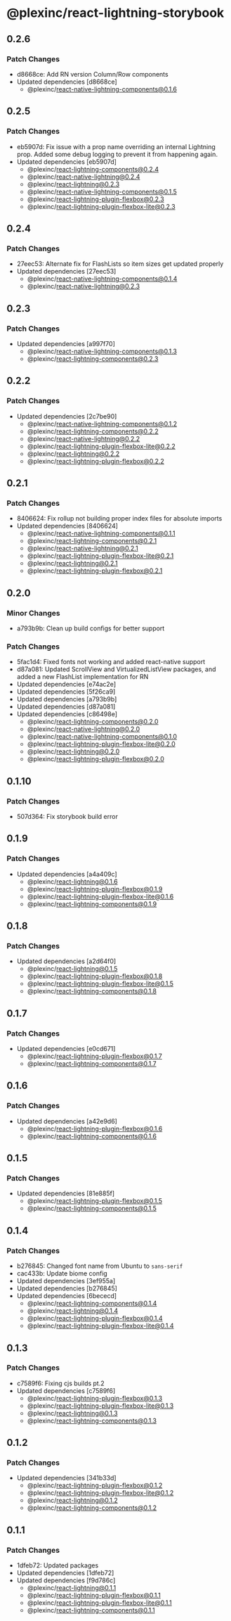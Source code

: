 # @plexinc/react-lightning-storybook

## 0.2.6

### Patch Changes

- d8668ce: Add RN version Column/Row components
- Updated dependencies [d8668ce]
  - @plexinc/react-native-lightning-components@0.1.6

## 0.2.5

### Patch Changes

- eb5907d: Fix issue with a prop name overriding an internal Lightning prop.
  Added some debug logging to prevent it from happening again.
- Updated dependencies [eb5907d]
  - @plexinc/react-lightning-components@0.2.4
  - @plexinc/react-native-lightning@0.2.4
  - @plexinc/react-lightning@0.2.3
  - @plexinc/react-native-lightning-components@0.1.5
  - @plexinc/react-lightning-plugin-flexbox@0.2.3
  - @plexinc/react-lightning-plugin-flexbox-lite@0.2.3

## 0.2.4

### Patch Changes

- 27eec53: Alternate fix for FlashLists so item sizes get updated properly
- Updated dependencies [27eec53]
  - @plexinc/react-native-lightning-components@0.1.4
  - @plexinc/react-native-lightning@0.2.3

## 0.2.3

### Patch Changes

- Updated dependencies [a997f70]
  - @plexinc/react-native-lightning-components@0.1.3
  - @plexinc/react-lightning-components@0.2.3

## 0.2.2

### Patch Changes

- Updated dependencies [2c7be90]
  - @plexinc/react-native-lightning-components@0.1.2
  - @plexinc/react-lightning-components@0.2.2
  - @plexinc/react-native-lightning@0.2.2
  - @plexinc/react-lightning-plugin-flexbox-lite@0.2.2
  - @plexinc/react-lightning@0.2.2
  - @plexinc/react-lightning-plugin-flexbox@0.2.2

## 0.2.1

### Patch Changes

- 8406624: Fix rollup not building proper index files for absolute imports
- Updated dependencies [8406624]
  - @plexinc/react-native-lightning-components@0.1.1
  - @plexinc/react-lightning-components@0.2.1
  - @plexinc/react-native-lightning@0.2.1
  - @plexinc/react-lightning-plugin-flexbox-lite@0.2.1
  - @plexinc/react-lightning@0.2.1
  - @plexinc/react-lightning-plugin-flexbox@0.2.1

## 0.2.0

### Minor Changes

- a793b9b: Clean up build configs for better support

### Patch Changes

- 5fac1d4: Fixed fonts not working and added react-native support
- d87a081: Updated ScrollView and VirtualizedListView packages, and added a new FlashList implementation for RN
- Updated dependencies [e74ac2e]
- Updated dependencies [5f26ca9]
- Updated dependencies [a793b9b]
- Updated dependencies [d87a081]
- Updated dependencies [c86498e]
  - @plexinc/react-lightning-components@0.2.0
  - @plexinc/react-native-lightning@0.2.0
  - @plexinc/react-native-lightning-components@0.1.0
  - @plexinc/react-lightning-plugin-flexbox-lite@0.2.0
  - @plexinc/react-lightning@0.2.0
  - @plexinc/react-lightning-plugin-flexbox@0.2.0

## 0.1.10

### Patch Changes

- 507d364: Fix storybook build error

## 0.1.9

### Patch Changes

- Updated dependencies [a4a409c]
  - @plexinc/react-lightning@0.1.6
  - @plexinc/react-lightning-plugin-flexbox@0.1.9
  - @plexinc/react-lightning-plugin-flexbox-lite@0.1.6
  - @plexinc/react-lightning-components@0.1.9

## 0.1.8

### Patch Changes

- Updated dependencies [a2d64f0]
  - @plexinc/react-lightning@0.1.5
  - @plexinc/react-lightning-plugin-flexbox@0.1.8
  - @plexinc/react-lightning-plugin-flexbox-lite@0.1.5
  - @plexinc/react-lightning-components@0.1.8

## 0.1.7

### Patch Changes

- Updated dependencies [e0cd671]
  - @plexinc/react-lightning-plugin-flexbox@0.1.7
  - @plexinc/react-lightning-components@0.1.7

## 0.1.6

### Patch Changes

- Updated dependencies [a42e9d6]
  - @plexinc/react-lightning-plugin-flexbox@0.1.6
  - @plexinc/react-lightning-components@0.1.6

## 0.1.5

### Patch Changes

- Updated dependencies [81e885f]
  - @plexinc/react-lightning-plugin-flexbox@0.1.5
  - @plexinc/react-lightning-components@0.1.5

## 0.1.4

### Patch Changes

- b276845: Changed font name from Ubuntu to `sans-serif`
- cac433b: Update biome config
- Updated dependencies [3ef955a]
- Updated dependencies [b276845]
- Updated dependencies [6bececd]
  - @plexinc/react-lightning-components@0.1.4
  - @plexinc/react-lightning@0.1.4
  - @plexinc/react-lightning-plugin-flexbox@0.1.4
  - @plexinc/react-lightning-plugin-flexbox-lite@0.1.4

## 0.1.3

### Patch Changes

- c7589f6: Fixing cjs builds pt.2
- Updated dependencies [c7589f6]
  - @plexinc/react-lightning-plugin-flexbox@0.1.3
  - @plexinc/react-lightning-plugin-flexbox-lite@0.1.3
  - @plexinc/react-lightning@0.1.3
  - @plexinc/react-lightning-components@0.1.3

## 0.1.2

### Patch Changes

- Updated dependencies [341b33d]
  - @plexinc/react-lightning-plugin-flexbox@0.1.2
  - @plexinc/react-lightning-plugin-flexbox-lite@0.1.2
  - @plexinc/react-lightning@0.1.2
  - @plexinc/react-lightning-components@0.1.2

## 0.1.1

### Patch Changes

- 1dfeb72: Updated packages
- Updated dependencies [1dfeb72]
- Updated dependencies [f9d786c]
  - @plexinc/react-lightning@0.1.1
  - @plexinc/react-lightning-plugin-flexbox@0.1.1
  - @plexinc/react-lightning-plugin-flexbox-lite@0.1.1
  - @plexinc/react-lightning-components@0.1.1
